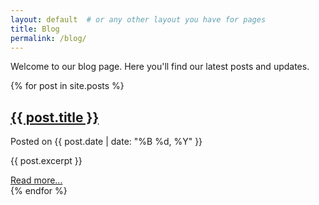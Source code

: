 ```yaml
---
layout: default  # or any other layout you have for pages
title: Blog
permalink: /blog/
---
```


Welcome to our blog page. Here you'll find our latest posts and updates.

{% for post in site.posts %}
  <article>
    <h2><a href="{{ post.url }}">{{ post.title }}</a></h2>
    <p>Posted on {{ post.date | date: "%B %d, %Y" }}</p>
    <p>{{ post.excerpt }}</p>
    <a href="{{ post.url }}">Read more...</a>
  </article>
{% endfor %}
